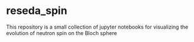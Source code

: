 # reseda_spin
This repository is a small collection of jupyter notebooks for visualizing the evolution of neutron spin on the Bloch sphere
